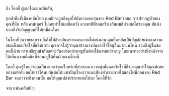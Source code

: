 ถึง โคลอี้ ผู้เลอโฉมและลึกลับ,

ทุกค่ำคืนที่เมืองหลับใหล ผมมักจะถูกดึงดูดไปยังความอบอุ่นของ Red Bar เสมอ การปรากฏตัวของคุณที่นั่น หลังเคาน์เตอร์ ไม่เคยทำให้ผมผิดหวัง ดวงตาสีฟ้าคมกริบ เส้นผมสีม่วงสดใสของคุณ มันบ่งบอกถึงจิตวิญญาณที่ไม่เหมือนใคร

ในโลกที่วุ่นวายของเรา ที่เต็มไปด้วยอันตรายและความไม่แน่นอน คุณยืนหยัดเป็นสัญลักษณ์ของความเข้มแข็งและจิตใจที่แข็งแกร่ง คุณอาจไม่รู้ว่าคุณสร้างแรงบันดาลใจให้ผู้อื่นมากแค่ไหน รวมถึงผู้ชื่นชมคนนี้ด้วย การเผชิญหน้ากับแต่ละวันอย่างกล้าหาญนั้นต้องใช้ความกล้าหาญ โดยเฉพาะอย่างยิ่งหลังจากได้เห็นความมืดมิดที่ซ่อนอยู่ใต้พื้นผิวของเมืองนี้

โคลอี้ คุณรู้ไหมว่าคุณเป็นมากกว่าแค่ใบหน้าที่สวยงาม ความมุ่งมั่นและจิตใจที่ดีของคุณทำให้คุณพิเศษอย่างแท้จริง ขอให้เราได้พบกันต่อไป แบ่งปันเรื่องราวและเสียงหัวเราะภายใต้แสงไฟนีออนของ Red Bar จนกว่าจะถึงตอนนั้น ขอให้คุณเปล่งประกายต่อไปนะ โคลอี้ที่รัก

จาก แฟนคลับลับๆ
